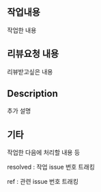 ## 작업내용
작업한 내용

## 리뷰요청 내용
리뷰받고싶은 내용

## Description
추가 설명

## 기타
작업한 다음에 처리할 내용 등

resolved : 
작업 issue 번호 트래킹

ref :
관련 issue 번호 트래킹
